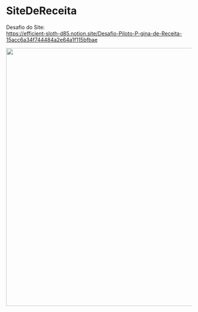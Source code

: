 ﻿# SiteDeReceita

Desafio do Site: <br>
https://efficient-sloth-d85.notion.site/Desafio-Piloto-P-gina-de-Receita-15acc6a34f744484a2e64a1f115bfbae <br>

<img src="https://user-images.githubusercontent.com/26207086/156851846-13ed92f4-cd5d-4fec-9a4b-79c291c2656b.png" width="700" />

